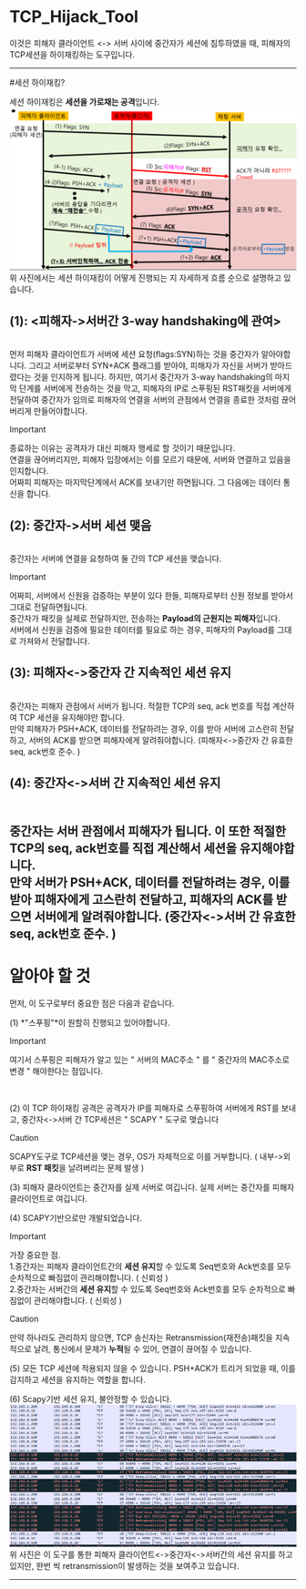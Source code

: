 # TCP_Hijack_Tool
이것은 피해자 클라이언트 <-> 서버 사이에 중간자가 세션에 침투하였을 때, 피해자의 TCP세션을 하이재킹하는 도구입니다.

---

#세션 하이재킹?

세션 하이재킹은 **세션을 가로채는 공격**입니다. 
![initial](https://github.com/lastime1650/TCP_Hijack_Tool/blob/main/images/image2.png)
<br>위 사진에서는 세션 하이재킹이 어떻게 진행되는 지 자세하게 흐름 순으로 설명하고 있습니다.

## (1): <피해자->서버간 3-way handshaking에 관여>
<br>먼저 피해자 클라이언트가 서버에 세션 요청(flags:SYN)하는 것을 중간자가 알아야합니다.
그리고 서버로부터 SYN+ACK 플래그를 받아야, 피해자가 자신을 서버가 받아드렸다는 것을 인지하게 됩니다. 
하지만, 여기서 중간자가 3-way handshaking의 마지막 단계를 서버에게 전송하는 것을 막고, 피해자의 IP로 스푸핑된 RST패킷을 서버에게 전달하여 중간자가 임의로 피해자의 연결을 서버의 관점에서 연결을 종료한 것처럼 끊어버리게 만들어야합니다. 
> [!Important]
> 종료하는 이유는 공격자가 대신 피해자 행세로 할 것이기 때문입니다. 
> <br>연결을 끊어버리지만, 피해자 입장에서는 이를 모르기 때문에, 서버와 연결하고 있음을 인지합니다.
> <br>어짜피 피해자는 마지막단계에서 ACK를 보내기만 하면됩니다. 그 다음에는 데이터 통신을 합니다. 

## (2): 중간자->서버 세션 맺음
<br>중간자는 서버에 연결을 요청하여 둘 간의 TCP 세션을 맺습니다.
> [!IMPORTANT]
> 어짜피, 서버에서 신원을 검증하는 부분이 있다 한들, 피해자로부터 신원 정보를 받아서 그대로 전달하면됩니다.
> <br>중간자가 패킷을 실제로 전달하지만, 전송하는 **Payload의 근원지는 피해자**입니다.
> <br>서버에서 신원을 검증에 필요한 데이터를 필요로 하는 경우, 피해자의 Payload를 그대로 가져와서 전달합니다.

## (3): 피해자<->중간자 간 지속적인 세션 유지
<br>중간자는 피해자 관점에서 서버가 됩니다. 적절한 TCP의 seq, ack 번호를 직접 계산하여 TCP 세션을 유지해야만 합니다. 
<br>만약 피해자가 PSH+ACK, 데이터를 전달하려는 경우, 이를 받아 서버에 고스란히 전달하고, 서버의 ACK를 받으면 피해자에게 알려줘야합니다. (피해자<->중간자 간 유효한 seq, ack번호 준수. )

## (4): 중간자<->서버 간 지속적인 세션 유지
<br>중간자는 서버 관점에서 피해자가 됩니다. 이 또한 적절한 TCP의 seq, ack번호를 직접 계산해서 세션을 유지해야합니다. 
<br>만약 서버가 PSH+ACK, 데이터를 전달하려는 경우, 이를 받아 피해자에게 고스란히 전달하고, 피해자의 ACK를 받으면 서버에게 알려줘야합니다. (중간자<->서버 간 유효한 seq, ack번호 준수. )
---

# 알아야 할 것
먼저, 이 도구로부터 중요한 점은 다음과 같습니다.<br>

(1) *"스푸핑"*이 원할히 진행되고 있어야합니다.

> [!Important]
> 여기서 스푸핑은 피해자가 알고 있는 " 서버의 MAC주소 " 를 " 중간자의 MAC주소로 변경 " 해야한다는 점입니다.

<br>

(2) 이 TCP 하이재킹 공격은 공격자가 IP를 피해자로 스푸핑하여 서버에게 RST를 보내고, 중간자<->서버 간 TCP세션은 " SCAPY " 도구로 맺습니다

> [!CAUTION]
> SCAPY도구로 TCP세션을 맺는 경우, OS가 자체적으로 이를 거부합니다. ( 내부->외부로 **RST 패킷**을 날려버리는 문제 발생 ) 

(3) 피해자 클라이언트는 중간자를 실제 서버로 여깁니다. 실제 서버는 중간자를 피해자 클라이언트로 여깁니다.

(4) SCAPY기반으로만 개발되었습니다. 
> [!IMPORTANT]
> 가장 중요한 점.
> <br>1.중간자는 피해자 클라이언트간의 **세션 유지**할 수 있도록 Seq번호와 Ack번호를 모두 순차적으로 빠짐없이 관리해야합니다. ( 신뢰성 )
> <br>2.중간자는 서버간의 **세션 유지**할 수 있도록 Seq번호와 Ack번호를 모두 순차적으로 빠짐없이 관리해야합니다. ( 신뢰성 )

> [!CAUTION]
> 만약 하나라도 관리하지 않으면, TCP 송신자는 Retransmission(재전송)패킷을 지속적으로 날려, 통신에서 문제가 **누적**될 수 있어, 연결이 끊어질 수 있습니다.

(5) 모든 TCP 세션에 적용되지 않을 수 있습니다. PSH+ACK가 트리거 되었을 때, 이를 감지하고 세션을 유지하는 역할을 합니다. 

(6) Scapy기반 세션 유지, 불안정할 수 있습니다.
![initial](https://github.com/lastime1650/TCP_Hijack_Tool/blob/main/images/image1.png)
위 사진은 이 도구를 통한 피해자 클라이언트<->중간자<->서버간의 세션 유지를 하고 있지만, 한번 씩 retransmission이 발생하는 것을 보여주고 있습니다. 

---

